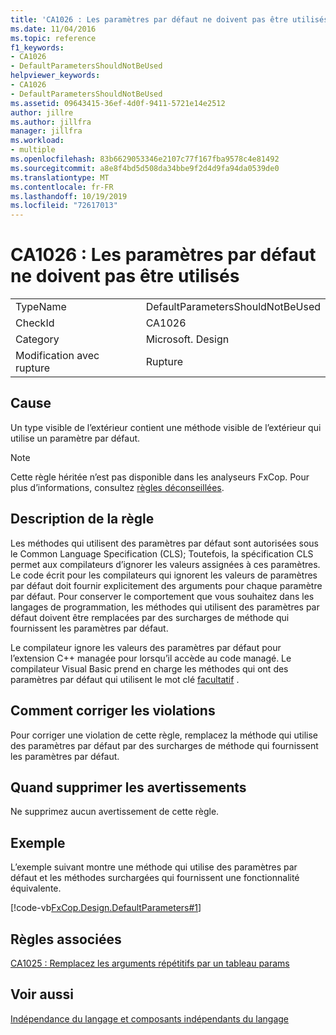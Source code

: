 ```yaml
---
title: 'CA1026 : Les paramètres par défaut ne doivent pas être utilisés'
ms.date: 11/04/2016
ms.topic: reference
f1_keywords:
- CA1026
- DefaultParametersShouldNotBeUsed
helpviewer_keywords:
- CA1026
- DefaultParametersShouldNotBeUsed
ms.assetid: 09643415-36ef-4d0f-9411-5721e14e2512
author: jillre
ms.author: jillfra
manager: jillfra
ms.workload:
- multiple
ms.openlocfilehash: 83b6629053346e2107c77f167fba9578c4e81492
ms.sourcegitcommit: a8e8f4bd5d508da34bbe9f2d4d9fa94da0539de0
ms.translationtype: MT
ms.contentlocale: fr-FR
ms.lasthandoff: 10/19/2019
ms.locfileid: "72617013"
---
```

# <a name="ca1026-default-parameters-should-not-be-used"></a>CA1026 : Les paramètres par défaut ne doivent pas être utilisés

|||
|-|-|
|TypeName|DefaultParametersShouldNotBeUsed|
|CheckId|CA1026|
|Category|Microsoft. Design|
|Modification avec rupture|Rupture|

## <a name="cause"></a>Cause
Un type visible de l’extérieur contient une méthode visible de l’extérieur qui utilise un paramètre par défaut.

> [!NOTE]
> Cette règle héritée n’est pas disponible dans les analyseurs FxCop. Pour plus d’informations, consultez [règles déconseillées](fxcop-rule-port-status.md#deprecated-rules).

## <a name="rule-description"></a>Description de la règle
Les méthodes qui utilisent des paramètres par défaut sont autorisées sous le Common Language Specification (CLS); Toutefois, la spécification CLS permet aux compilateurs d’ignorer les valeurs assignées à ces paramètres. Le code écrit pour les compilateurs qui ignorent les valeurs de paramètres par défaut doit fournir explicitement des arguments pour chaque paramètre par défaut. Pour conserver le comportement que vous souhaitez dans les langages de programmation, les méthodes qui utilisent des paramètres par défaut doivent être remplacées par des surcharges de méthode qui fournissent les paramètres par défaut.

Le compilateur ignore les valeurs des paramètres par défaut pour l’extension C++ managée pour lorsqu’il accède au code managé. Le compilateur Visual Basic prend en charge les méthodes qui ont des paramètres par défaut qui utilisent le mot clé [facultatif](/dotnet/visual-basic/language-reference/modifiers/optional) .

## <a name="how-to-fix-violations"></a>Comment corriger les violations
Pour corriger une violation de cette règle, remplacez la méthode qui utilise des paramètres par défaut par des surcharges de méthode qui fournissent les paramètres par défaut.

## <a name="when-to-suppress-warnings"></a>Quand supprimer les avertissements
Ne supprimez aucun avertissement de cette règle.

## <a name="example"></a>Exemple
L’exemple suivant montre une méthode qui utilise des paramètres par défaut et les méthodes surchargées qui fournissent une fonctionnalité équivalente.

[!code-vb[FxCop.Design.DefaultParameters#1](../code-quality/codesnippet/VisualBasic/ca1026-default-parameters-should-not-be-used_1.vb)]

## <a name="related-rules"></a>Règles associées
[CA1025 : Remplacez les arguments répétitifs par un tableau params](../code-quality/ca1025.md)

## <a name="see-also"></a>Voir aussi
[Indépendance du langage et composants indépendants du langage](/dotnet/standard/language-independence-and-language-independent-components)
